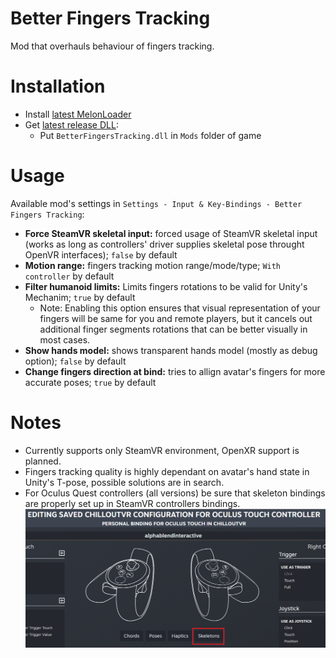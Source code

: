 # Better Fingers Tracking
Mod that overhauls behaviour of fingers tracking.

# Installation
* Install [latest MelonLoader](https://github.com/LavaGang/MelonLoader)
* Get [latest release DLL](../../../releases/latest):
  * Put `BetterFingersTracking.dll` in `Mods` folder of game
  
# Usage
Available mod's settings in `Settings - Input & Key-Bindings - Better Fingers Tracking`:
* **Force SteamVR skeletal input:** forced usage of SteamVR skeletal input (works as long as controllers' driver supplies skeletal pose throught OpenVR interfaces); `false` by default
* **Motion range:** fingers tracking motion range/mode/type; `With controller` by default
* **Filter humanoid limits:** Limits fingers rotations to be valid for Unity's Mechanim; `true` by default
  * Note: Enabling this option ensures that visual representation of your fingers will be same for you and remote players, but it cancels out additional finger segments rotations that can be better visually in most cases.
* **Show hands model:** shows transparent hands model (mostly as debug option); `false` by default
* **Change fingers direction at bind:** tries to allign avatar's fingers for more accurate poses; `true` by default

# Notes
* Currently supports only SteamVR environment, OpenXR support is planned.
* Fingers tracking quality is highly dependant on avatar's hand state in Unity's T-pose, possible solutions are in search.
* For Oculus Quest controllers (all versions) be sure that skeleton bindings are properly set up in SteamVR controllers bindings.
<kbd>![](.github/img_01.png)</kbd>
